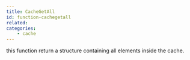 ```yaml
---
title: CacheGetAll
id: function-cachegetall
related:
categories:
    - cache
---
```


this function return a structure containing all elements inside the cache.